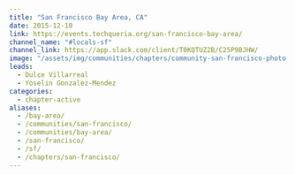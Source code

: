 ```yaml
---
title: "San Francisco Bay Area, CA"
date: 2015-12-10
link: https://events.techqueria.org/san-francisco-bay-area/
channel_name: "#locals-sf"
channel_link: https://app.slack.com/client/T0KQTUZ2B/C25P9BJHW/
image: "/assets/img/communities/chapters/community-san-francisco-photo.jpeg"
leads:
  - Dulce Villarreal
  - Yoselin Gonzalez-Mendez
categories:
  - chapter-active
aliases:
  - /bay-area/
  - /communities/san-francisco/
  - /communities/bay-area/
  - /san-francisco/
  - /sf/
  - /chapters/san-francisco/
---
```

